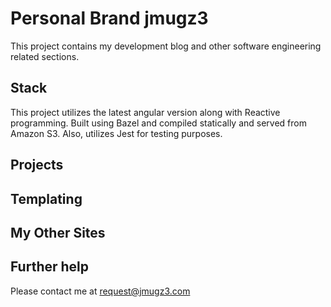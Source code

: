 # Personal Brand jmugz3

This project contains my development blog and other software engineering related sections.

## Stack

This project utilizes the latest angular version along with Reactive programming. Built using Bazel and compiled statically and served from Amazon S3. Also, utilizes Jest for testing purposes. 

## Projects

## Templating

## My Other Sites

## Further help

Please contact me at [request@jmugz3.com](mailto:request@jmugz3.com)
